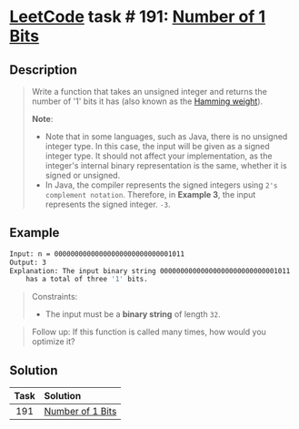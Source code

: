 # [LeetCode][leetcode] task # 191: [Number of 1 Bits][task]

Description
-----------

> Write a function that takes an unsigned integer and returns
> the number of '1' bits it has (also known as the [Hamming weight][hamming]).
> 
> **Note**:
> * Note that in some languages, such as Java, there is no unsigned integer type.
> In this case, the input will be given as a signed integer type.
> It should not affect your implementation, as the integer's internal
> binary representation is the same, whether it is signed or unsigned.
> * In Java, the compiler represents the signed integers using
> `2's complement notation`. Therefore, in **Example 3**,
> the input represents the signed integer. `-3`.

Example
-------

```sh
Input: n = 00000000000000000000000000001011
Output: 3
Explanation: The input binary string 00000000000000000000000000001011
    has a total of three '1' bits.
```

> Constraints:
> * The input must be a **binary string** of length `32`.

> Follow up:
> If this function is called many times, how would you optimize it?

Solution
--------

| Task | Solution                     |
|:----:|:-----------------------------|
| 191  | [Number of 1 Bits][solution] |


[leetcode]: <http://leetcode.com/>
[task]: <https://leetcode.com/problems/number-of-1-bits/>
[solution]: <https://github.com/wellaxis/witalis-jkit/blob/main/module/tasks/src/main/java/com/witalis/jkit/tasks/core/task/leetcode/h2/p191/option/Practice.java>
[hamming]: <https://en.wikipedia.org/wiki/Hamming_weight>
